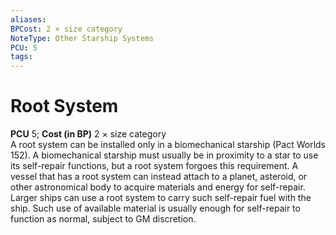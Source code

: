 ```yaml
---
aliases: 
BPCost: 2 × size category  
NoteType: Other Starship Systems
PCU: 5
tags: 
---
```


# Root System

**PCU** 5; **Cost (in BP)** 2 × size category  
A root system can be installed only in a biomechanical starship (Pact Worlds 152). A biomechanical starship must usually be in proximity to a star to use its self-repair functions, but a root system forgoes this requirement. A vessel that has a root system can instead attach to a planet, asteroid, or other astronomical body to acquire materials and energy for self-repair. Larger ships can use a root system to carry such self-repair fuel with the ship. Such use of available material is usually enough for self-repair to function as normal, subject to GM discretion.